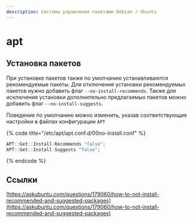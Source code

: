 ```yaml
---
description: Система управления пакетами Debian / Ubuntu
---
```


# apt

## Установка пакетов

При установке пакетов также по умолчанию устанавливаются рекомендуемые пакеты. Для отключения установки рекомендуемых пакетов нужно добавить флаг `--no-install-recommends`. Также для исключения установки дополнительно предлагаемых пакетов можно добавить флаг `--no-install-suggests`.

Поведение по умолчанию можно изменить, указав соответствующие настройки в файлах конфигурации `APT`

{% code title="/etc/apt/apt.conf.d/00no-install.conf" %}
```cpp
APT::Get::Install-Recommends "false";
APT::Get::Install-Suggests "false";
```
{% endcode %}

## Ссылки

[https://askubuntu.com/questions/179060/how-to-not-install-recommended-and-suggested-packages](https://askubuntu.com/questions/179060/how-to-not-install-recommended-and-suggested-packages)

